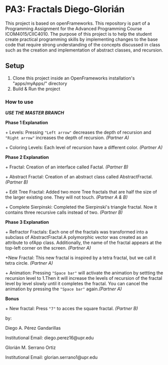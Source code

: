 # PA3: Fractals Diego-Glorián
This project is based on openFrameworks.
This repository is part of a Programming Assignment for the Advanced Programming Course ICOM4015/CIIC4010.
The purpose of this project is to help the student create practical programming skills by implementing changes to the base code that require strong understanding of the concepts discussed in class such as the creation and implementation of abstract classes, and recursion.


## Setup
1. Clone this project inside an OpenFrameworks installation's "apps/myApps/" directory
2. Build & Run the project

<h3>How to use</h3>

<p><b><i>USE THE MASTER BRANCH</b></i></p>

<b>Phase 1 Explanation</b>
<p>+ Levels: Pressing <code>"Left arrow"</code> decreases the depth of recursion and <code>"Right arrow"</code> increases the depth of recursion. <i>(Partner A)</i></p>
<p>+ Coloring Levels: Each level of recursion have a different color. <i>(Partner A)</i> </p>

<b>Phase 2 Explanation</b>
<p>+ Fractal: Creation of an interface called Factal. <i>(Partner B)</i> </p>
<p>+ Abstract Fractal: Creation of an abstract class called AbstractFractal. <i>(Partner B)</i></p>
<p>+ Edit Tree Fractal: Added two more Tree fractals that are half the size of the larger existing one. They will not touch. <i>(Partner A & B)</i></p>
<p>+ Complete Sierpinski: Completed the Sierpinski's triangle fractal. Now it contains three recursive calls instead of two. <i>(Partner B)</i></p>

<b>Phase 3 Explanation</b>
<p>+ Refractor Fractals: Each one of the fractals was transformed into a subclass of AbstractFractal.A polymorphic vector was created as an attribute to ofApp class. Additionally, the name of the fractal appears at the top-left corner on the screen. <i>(Partner A)</i></p>
<p>+New Fractal: This new fractal is inspired by a tetra fractal, but we call it tetra circle. <i>(Partner A)</i></p>
<p>+ Animation: Pressing <code>"Space bar"</code> will activate the animation by settting the recursion level to 1.Then it will increase the levels of recursion of the fractal level by level slowly until it completes the fractal. You can cancel the animation by pressing the <code>"Space bar"</code> again.<i>(Partner A)</i></p>

<b>Bonus</b>
<p>+ New fractal: Press <code>"7"</code> to acces the square fractal.  <i>(Partner B)</i></p>


by:
<p>Diego A. Pérez Gandarillas </p>
</p>Institutional Email: diego.perez16@upr.edu </p>
<p>Glorián M. Serrano Ortiz  </p>
</p>Institutional Email: glorian.serrano1@upr.edu </p>
